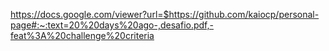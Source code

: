 https://docs.google.com/viewer?url=$https://github.com/kaiocp/personal-page#:~:text=20%20days%20ago-,desafio.pdf,-feat%3A%20challenge%20criteria